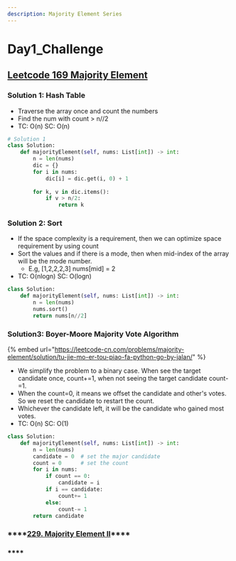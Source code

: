 ```yaml
---
description: Majority Element Series
---
```


# Day1\_Challenge

## [Leetcode 169 Majority Element ](https://leetcode-cn.com/problems/majority-element/)

### Solution 1: Hash Table 

* Traverse the array once and count the numbers
* Find the num with count &gt; n//2 
* TC: O\(n\) SC: O\(n\)

```python
# Solution 1 
class Solution:
    def majorityElement(self, nums: List[int]) -> int:
        n = len(nums) 
        dic = {}
        for i in nums:
            dic[i] = dic.get(i, 0) + 1 
        
        for k, v in dic.items():
            if v > n/2:
                return k 
```

### Solution 2: Sort 

* If the space complexity is a requirement, then we can optimize space requirement by using count
* Sort the values and if there is a mode, then when mid-index of the array will be the mode number. 
  * E.g, \[1,2,2,2,3\]  nums\[mid\] = 2 
* TC: O\(nlogn\) SC: O\(logn\)

```python
class Solution:
    def majorityElement(self, nums: List[int]) -> int:
        n = len(nums) 
        nums.sort()
        return nums[n//2] 
```

### Solution3: Boyer-Moore Majority Vote Algorithm 

{% embed url="https://leetcode-cn.com/problems/majority-element/solution/tu-jie-mo-er-tou-piao-fa-python-go-by-jalan/" %}

* We simplify the problem to a binary case. When see the target candidate once,  count+=1, when not seeing the target candidate count-=1. 
* When the count=0, it means we offset the candidate and other's votes. So we reset the candidate to restart the count. 
* Whichever the candidate left, it will be the candidate who gained most votes. 
* TC: O\(n\) SC: O\(1\)

```python
class Solution:
    def majorityElement(self, nums: List[int]) -> int:
        n = len(nums) 
        candidate = 0  # set the major candidate 
        count = 0      # set the count 
        for i in nums:
            if count == 0:
                candidate = i 
            if i == candidate:
                count+= 1 
            else:
                count-= 1 
        return candidate 
```

### \*\*\*\*[**229. Majority Element II**](https://leetcode-cn.com/problems/majority-element-ii/)\*\*\*\*

### \*\*\*\*



